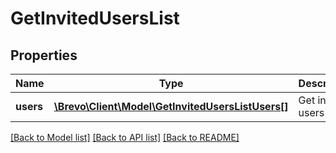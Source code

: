 # GetInvitedUsersList

## Properties
Name | Type | Description | Notes
------------ | ------------- | ------------- | -------------
**users** | [**\Brevo\Client\Model\GetInvitedUsersListUsers[]**](GetInvitedUsersListUsers.md) | Get invited users list | [optional] 

[[Back to Model list]](../../README.md#documentation-for-models) [[Back to API list]](../../README.md#documentation-for-api-endpoints) [[Back to README]](../../README.md)


